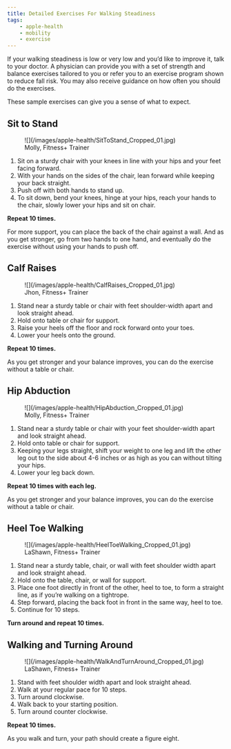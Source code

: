 ```yaml
---
title: Detailed Exercises For Walking Steadiness
tags:
    - apple-health
    - mobility
    - exercise
---
```


If your walking steadiness is low or very low and you’d like to improve it, talk to your doctor. A physician can provide you with
a set of strength and balance exercises tailored to you or refer you to an exercise program shown to reduce fall risk. You may also
receive guidance on how often you should do the exercises.

These sample exercises can give you a sense of what to expect.

## Sit to Stand

<figure>
![](/images/apple-health/SitToStand_Cropped_01.jpg)
<figcaption className="figure-caption text-start">Molly, Fitness+ Trainer</figcaption>
</figure>

1. Sit on a sturdy chair with your knees in line with your hips and your feet facing forward.
2. With your hands on the sides of the chair, lean forward while keeping your back straight.
3. Push off with both hands to stand up.
4. To sit down, bend your knees, hinge at your hips, reach your hands to the chair, slowly lower your
   hips and sit on chair.

**Repeat 10 times.**

For more support, you can place the back of the chair against a wall. And as you get stronger, go
from two hands to one hand, and eventually do the exercise without using your hands to push off.

## Calf Raises

<figure>
![](/images/apple-health/CalfRaises_Cropped_01.jpg)
<figcaption className="figure-caption text-start">Jhon, Fitness+ Trainer</figcaption>
</figure>

1. Stand near a sturdy table or chair with feet shoulder-width apart and look straight ahead.
2. Hold onto table or chair for support.
3. Raise your heels off the floor and rock forward onto your toes.
4. Lower your heels onto the ground.

**Repeat 10 times.**

As you get stronger and your balance improves, you can do the exercise without a table or chair.

## Hip Abduction

<figure>
![](/images/apple-health/HipAbduction_Cropped_01.jpg)
<figcaption className="figure-caption text-start">Molly, Fitness+ Trainer</figcaption>
</figure>

1. Stand near a sturdy table or chair with your feet shoulder-width apart and look straight ahead.
2. Hold onto table or chair for support.
3. Keeping your legs straight, shift your weight to one leg and lift the other leg out to the side
about 4-6 inches or as high as you can without tilting your hips.
4. Lower your leg back down.

**Repeat 10 times with each leg.**

As you get stronger and your balance improves, you can do the exercise without a table or chair.

## Heel Toe Walking

<figure>
![](/images/apple-health/HeelToeWalking_Cropped_01.jpg)
<figcaption className="figure-caption text-start">LaShawn, Fitness+ Trainer</figcaption>
</figure>

1. Stand near a sturdy table, chair, or wall with feet shoulder width apart and look straight ahead.
2. Hold onto the table, chair, or wall for support.
3. Place one foot directly in front of the other, heel to toe, to form a straight line, as if you’re walking
on a tightrope.
4. Step forward, placing the back foot in front in the same way, heel to toe.
5. Continue for 10 steps.

**Turn around and repeat 10 times.**

## Walking and Turning Around

<figure>
![](/images/apple-health/WalkAndTurnAround_Cropped_01.jpg)
<figcaption className="figure-caption text-start">LaShawn, Fitness+ Trainer</figcaption>
</figure>

1. Stand with feet shoulder width apart and look straight ahead.
2. Walk at your regular pace for 10 steps.
3. Turn around clockwise.
4. Walk back to your starting position.
5. Turn around counter clockwise.

**Repeat 10 times.**

As you walk and turn, your path should create a figure eight.